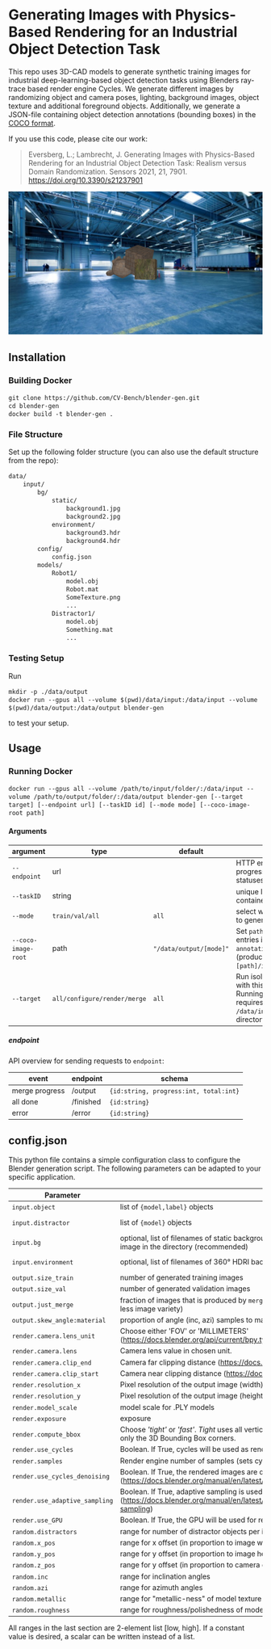 # Generating Images with Physics-Based Rendering for an Industrial Object Detection Task
This repo uses 3D-CAD models to generate synthetic training images for industrial deep-learning-based object detection tasks using Blenders ray-trace based render engine Cycles.
We generate different images by randomizing object and camera poses, lighting, background images, object texture and additional foreground objects. Additionally, we generate a JSON-file containing object detection annotations (bounding boxes) in the [COCO format](https://cocodataset.org/#format-data).

If you use this code, please cite our work:

> Eversberg, L.; Lambrecht, J. Generating Images with Physics-Based Rendering for an Industrial Object Detection Task: Realism versus Domain Randomization. Sensors 2021, 21, 7901. https://doi.org/10.3390/s21237901 
> 
![example](example.png)

## Installation

### Building Docker

```
git clone https://github.com/CV-Bench/blender-gen.git
cd blender-gen
docker build -t blender-gen .
```

### File Structure

Set up the following folder structure (you can also use the default structure from the repo):

```
data/
    input/
        bg/
            static/
                background1.jpg
                background2.jpg
            environment/
                background3.hdr
                background4.hdr
        config/
            config.json
        models/
            Robot1/
                model.obj
                Robot.mat
                SomeTexture.png
                ...
            Distractor1/
                model.obj
                Something.mat
                ...
```

### Testing Setup

Run

```
mkdir -p ./data/output
docker run --gpus all --volume $(pwd)/data/input:/data/input --volume $(pwd)/data/output:/data/output blender-gen
```

to test your setup.


## Usage

### Running Docker
```
docker run --gpus all --volume /path/to/input/folder/:/data/input --volume /path/to/output/folder/:/data/output blender-gen [--target target] [--endpoint url] [--taskID id] [--mode mode] [--coco-image-root path] 
```

#### Arguments
argument | type | default | description
--------- | ----------- | ----------- | -----------
`--endpoint` | url | | HTTP endpoint for sending progress, finish, and error statuses 
`--taskID` | string | | unique ID to identify this container from inside
`--mode` | `train/val/all` | `all` | select which dataset parts to generate (train, val, both)
`--coco-image-root` | path | `"/data/output/[mode]"` | Set `path` as prefix for path entries in the `annotation_coco.json` file (produces `[path]/images/[imagename]`)
`--target` | `all/configure/render/merge` | `all` | Run isolated pipeline steps with this command. Running `render` & `merge` requires persistent `/data/intermediate` directory.

##### endpoint

API overview for sending requests to `endpoint`:

event | endpoint | schema
--- | --- | ---
merge progress | /output | `{id:string, progress:int, total:int}`
all done | /finished | `{id:string}`
error | /error | `{id:string}`

## config.json
This python file contains a simple configuration class to configure the Blender generation script. The following parameters can be adapted to your specific application.

Parameter | Description | Example
--------- | ----------- | ----------- 
`input.object` | list of `{model,label}` objects | `["Robot1","Robot2"]`
`input.distractor` | list of `{model}` objects | `["Distractor1", "Distractor2"]`
`input.bg` | optional, list of filenames of static backgrounds in `/data/input/bg/static/` OR omit to use every image in the directory (recommended) | `["background1.jpg", "background2.jpg"]`
`input.environment` | optional, list of filenames of 360° HDRI backgrounds in `/data/input/bg/environment/` | `["background3.hdr", "background4.hdr"]`
`output.size_train` | number of generated training images | `100`
`output.size_val` | number of generated validation images | `10`
`output.just_merge` | fraction of images that is produced by `merge.py`. ([0,1], higher number means more efficiency and less image variety) | `0.8`
`output.skew_angle:material` | proportion of angle (inc, azi) samples to material (metallic, roughness) samples | `4`
`render.camera.lens_unit` | Choose either 'FOV' or 'MILLIMETERS' (https://docs.blender.org/api/current/bpy.types.Camera.html#bpy.types.Camera.lens_unit) | `"FOV"`
`render.camera.lens` | Camera lens value in chosen unit. | `75`
`render.camera.clip_end` | Camera far clipping distance (https://docs.blender.org/api/current/bpy.types.Camera.html) | `50`
`render.camera.clip_start` | Camera near clipping distance (https://docs.blender.org/api/current/bpy.types.Camera.html) | `0.01`
`render.resolution_x` | Pixel resolution of the output image (width) | `640`
`render.resolution_y` | Pixel resolution of the output image (height) | `360`
`render.model_scale` | model scale for .PLY models | `0.0005`
`render.exposure` | exposure | `40`
`render.compute_bbox` | Choose _'tight'_ or _'fast'_. _Tight_ uses all vertices to compute a tight bbox but it is slower. _Fast_ uses only the 3D Bounding Box corners. | `"tight"`
`render.use_cycles` | Boolean. If True, cycles will be used as rendering engine. If False, Eevee will be used | `true`
`render.samples` | Render engine number of samples (sets cycles.samples) | `60`
`render.use_cycles_denoising` | Boolean. If True, the rendered images are denoised afterwards (https://docs.blender.org/manual/en/latest/render/cycles/render_settings/sampling.html#denoising) | `false`
`render.use_adaptive_sampling` | Boolean. If True, adaptive sampling is used (https://docs.blender.org/manual/en/latest/render/cycles/render_settings/sampling.html#adaptive-sampling) | `false`
`render.use_GPU` | Boolean. If True, the GPU will be used for rendering | `true`
`random.distractors` | range for number of distractor objects per image | `[0, 2]`
`random.x_pos` | range for x offset (in proportion to image width) | `[-0.5, 0.5]`
`random.y_pos` | range for y offset (in proportion to image height) | `[-0.5, 0.5]`
`random.z_pos` | range for y offset (in proportion to camera distance. distances `<= -1` get clipped) | `[-0.2, 2]`
`random.inc` | range for inclination angles | `[0, 1.5708]`
`random.azi` | range for azimuth angles | `[0, 1.5708]`
`random.metallic` | range for "metallic-ness" of model texture | `[0, 0.2]`
`random.roughness` | range for roughness/polishedness of model texture | `[0.1, 0.6]`


All ranges in the last section are 2-element list [low, high]. If a constant value is desired, a scalar can be written instead of a list.
